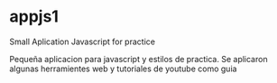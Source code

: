 # appjs1
Small Aplication Javascript  for practice 

Pequeña aplicacion para javascript y estilos de practica. Se aplicaron algunas herramientes web y tutoriales de youtube como guia
